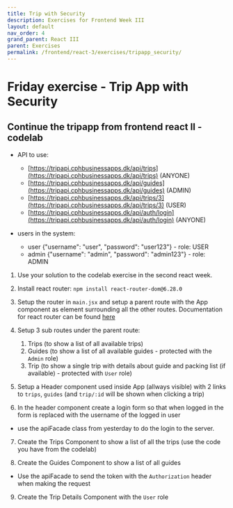 ```yaml
---
title: Trip with Security
description: Exercises for Frontend Week III
layout: default
nav_order: 4
grand_parent: React III
parent: Exercises
permalink: /frontend/react-3/exercises/tripapp_security/
---
```


# Friday exercise - Trip App with Security

## Continue the tripapp from frontend react II - codelab

- API to use:
  - [https://tripapi.cphbusinessapps.dk/api/trips](https://tripapi.cphbusinessapps.dk/api/trips) (ANYONE)
  - [https://tripapi.cphbusinessapps.dk/api/guides](https://tripapi.cphbusinessapps.dk/api/guides) (ADMIN)
  - [https://tripapi.cphbusinessapps.dk/api/trips/3](https://tripapi.cphbusinessapps.dk/api/trips/3) (USER)
  - [https://tripapi.cphbusinessapps.dk/api/auth/login](https://tripapi.cphbusinessapps.dk/api/auth/login) (ANYONE)

- users in the system:
  - user {"username": "user", "password": "user123"} - role: USER
  - admin {"username": "admin", "password": "admin123"} - role: ADMIN

1. Use your solution to the codelab exercise in the second react week.

2. Install react router: `npm install react-router-dom@6.28.0`

3. Setup the router in `main.jsx` and setup a parent route with the App component as element surrounding all the other routes. Documentation for react router can be found [here](../../../toolbox/react/routing.md)

4. Setup 3 sub routes under the parent route:

    1. Trips (to show a list of all available trips)
    2. Guides (to show a list of all available guides - protected with the `Admin` role)
    3. Trip (to show a single trip with details about guide and packing list (if available) - protected with `User` role)

5. Setup a Header component used inside App (allways visible) with 2 links to `trips`, `guides` (and `trip/:id` will be shown when clicking a trip)

6. In the header component create a login form so that when logged in the form is replaced with the username of the logged in user

- use the apiFacade class from yesterday to do the login to the server.

7. Create the Trips Component to show a list of all the trips (use the code you have from the codelab)

8. Create the Guides Component to show a list of all guides

- Use the apiFacade to send the token with the `Authorization` header when making the request

9. Create the Trip Details Component with the `User` role
